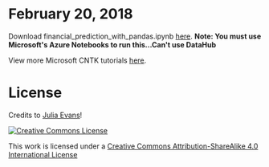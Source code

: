 February 20, 2018
===============

Download financial_prediction_with_pandas.ipynb	[here](https://drive.google.com/open?id=1U4Mp6jLh8KRfUerkehrHmkiA7kIlnUF8).  **Note: You must use Microsoft's Azure Notebooks to run this...Can't use DataHub**

View more Microsoft CNTK tutorials [here](https://notebooks.azure.com/CNTK/libraries/tutorials).

License
=======

Credits to [Julia Evans](https://jvns.ca/about/)!

<a rel="license" href="http://creativecommons.org/licenses/by-sa/4.0/"><img alt="Creative Commons License" style="border-width:0" src="http://i.creativecommons.org/l/by-sa/4.0/88x31.png" /></a><br />

This work is licensed under a [Creative Commons Attribution-ShareAlike 4.0 International License](http://creativecommons.org/licenses/by-sa/4.0/)


